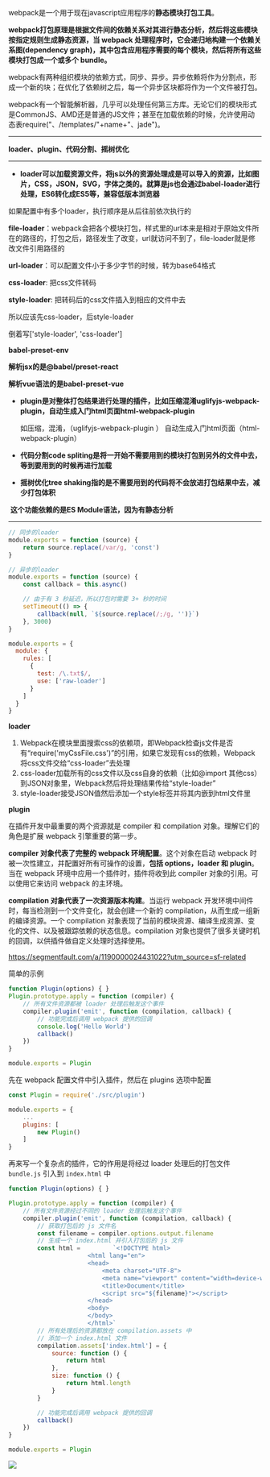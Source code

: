 webpack是一个用于现在javascript应用程序的**静态模块打包工具**。

**webpack打包原理是根据文件间的依赖关系对其进行静态分析，然后将这些模块按指定规则生成静态资源，当 webpack 处理程序时，它会递归地构建一个依赖关系图(dependency graph)，其中包含应用程序需要的每个模块，然后将所有这些模块打包成一个或多个 bundle。**

webpack有两种组织模块的依赖方式，同步、异步。异步依赖将作为分割点，形成一个新的块；在优化了依赖树之后，每一个异步区块都将作为一个文件被打包。

webpack有一个智能解析器，几乎可以处理任何第三方库。无论它们的模块形式是CommonJS、AMD还是普通的JS文件；甚至在加载依赖的时候，允许使用动态表require("、/templates/"+name+"、jade")。



---



**loader、plugin、代码分割、摇树优化**

---

* **loader可以加载资源文件，将js以外的资源处理成是可以导入的资源，比如图片，CSS，JSON，SVG，字体之类的。就算是js也会通过babel-loader进行处理，ES6转化成ES5等，兼容低版本浏览器**



如果配置中有多个loader，执行顺序是从后往前依次执行的



**file-loader**：webpack会把各个模块打包，样式里的url本来是相对于原始文件所在的路径的，打包之后，路径发生了改变，url就访问不到了，file-loader就是修改文件引用路径的

**url-loader**：可以配置文件小于多少字节的时候，转为base64格式

**css-loader**: 把css文件转码

**style-loader**: 把转码后的css文件插入到相应的文件中去



所以应该先css-loader，后style-loader

倒着写['style-loader', 'css-loader']



**babel-preset-env**

**解析jsx的是@babel/preset-react**

**解析vue语法的是babel-preset-vue**



* **plugin是对整体打包结果进行处理的插件，比如压缩混淆uglifyjs-webpack-plugin，自动生成入门html页面html-webpack-plugin**



  如压缩，混淆，（uglifyjs-webpack-plugin ）
  自动生成入门html页面（html-webpack-plugin）



* **代码分割code spliting是将一开始不需要用到的模块打包到另外的文件中去，等到要用到的时候再进行加载**



* **摇树优化tree shaking指的是不需要用到的代码将不会放进打包结果中去，减少打包体积**

​       **这个功能依赖的是ES Module语法，因为有静态分析**





---



```js
// 同步的loader
module.exports = function (source) {
    return source.replace(/var/g, 'const')
}
```

```js
// 异步的loader
module.exports = function (source) {
    const callback = this.async()

    // 由于有 3 秒延迟，所以打包时需要 3+ 秒的时间
    setTimeout(() => {
        callback(null, `${source.replace(/;/g, '')}`)
    }, 3000)
}

```



```js
module.exports = {
  module: {
    rules: [
      {
        test: /\.txt$/,
        use: ['raw-loader']
      }
    ]
  }
}
```





**loader**

1. Webpack在模块里面搜索css的依赖项，即Webpack检查js文件是否有“require('myCssFile.css')”的引用，如果它发现有css的依赖，Webpack将css文件交给“css-loader”去处理
2. css-loader加载所有的css文件以及css自身的依赖（比如@import 其他css）到JSON对象里，Webpack然后将处理结果传给“style-loader”
3. style-loader接受JSON值然后添加一个style标签并将其内嵌到html文件里



**plugin**

在插件开发中最重要的两个资源就是 compiler 和 compilation 对象。理解它们的角色是扩展 webpack 引擎重要的第一步。

**compiler 对象代表了完整的 webpack 环境配置**。这个对象在启动 webpack 时被一次性建立，并配置好所有可操作的设置，**包括 options，loader 和 plugin**。当在 webpack 环境中应用一个插件时，插件将收到此 compiler 对象的引用。可以使用它来访问 webpack 的主环境。

**compilation 对象代表了一次资源版本构建**。当运行 webpack 开发环境中间件时，每当检测到一个文件变化，就会创建一个新的 compilation，从而生成一组新的编译资源。一个 compilation 对象表现了当前的模块资源、编译生成资源、变化的文件、以及被跟踪依赖的状态信息。compilation 对象也提供了很多关键时机的回调，以供插件做自定义处理时选择使用。

https://segmentfault.com/a/1190000024431022?utm_source=sf-related

简单的示例

```js
function Plugin(options) { }
Plugin.prototype.apply = function (compiler) {
    // 所有文件资源都被 loader 处理后触发这个事件
    compiler.plugin('emit', function (compilation, callback) {
        // 功能完成后调用 webpack 提供的回调
        console.log('Hello World')
        callback()
    })
}

module.exports = Plugin
```

先在 webpack 配置文件中引入插件，然后在 plugins 选项中配置

```js
const Plugin = require('./src/plugin')

module.exports = {
    ...
    plugins: [
        new Plugin()
    ]
}
```

再来写一个复杂点的插件，它的作用是将经过 loader 处理后的打包文件 `bundle.js` 引入到 `index.html` 中

```js
function Plugin(options) { }

Plugin.prototype.apply = function (compiler) {
    // 所有文件资源经过不同的 loader 处理后触发这个事件
    compiler.plugin('emit', function (compilation, callback) {
        // 获取打包后的 js 文件名
        const filename = compiler.options.output.filename
        // 生成一个 index.html 并引入打包后的 js 文件
        const html =         `<!DOCTYPE html>
                      <html lang="en">
                      <head>
                          <meta charset="UTF-8">
                          <meta name="viewport" content="width=device-width, initial-scale=1.0">
                          <title>Document</title>
                          <script src="${filename}"></script>
                      </head>
                      <body>
                      </body>
                      </html>`
        // 所有处理后的资源都放在 compilation.assets 中
        // 添加一个 index.html 文件
        compilation.assets['index.html'] = {
            source: function () {
                return html
            },
            size: function () {
                return html.length
            }
        }

        // 功能完成后调用 webpack 提供的回调
        callback()
    })
}

module.exports = Plugin
```

![](https://segmentfault.com/img/remote/1460000024431027)